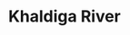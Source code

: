 ---
title: "Khaldiga River"
title_bn: "খালদীগা নদী"
description: "It started from the Chakuya centre of the Piyain river at Khaliyajuri in Netrokona and flows forward keeping Faridpur at the west."
---
